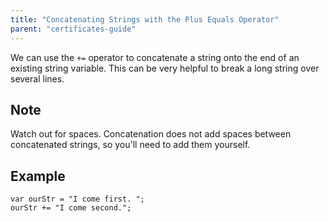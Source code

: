 ```yaml
---
title: "Concatenating Strings with the Plus Equals Operator"
parent: "certificates-guide"
---
```


We can use the `+=` operator to concatenate a string onto the end of an existing string variable. This can be very helpful to break a long string over several lines.

## Note

Watch out for spaces. Concatenation does not add spaces between concatenated strings, so you'll need to add them yourself.

## Example

    var ourStr = "I come first. ";
    ourStr += "I come second.";
